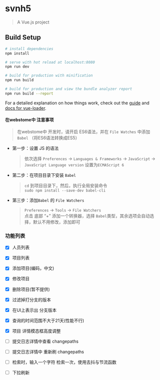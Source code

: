 # svnh5

> A Vue.js project

## Build Setup

``` bash
# install dependencies
npm install

# serve with hot reload at localhost:8080
npm run dev

# build for production with minification
npm run build

# build for production and view the bundle analyzer report
npm run build --report
```

For a detailed explanation on how things work, check out the [guide](http://vuejs-templates.github.io/webpack/) and [docs for vue-loader](http://vuejs.github.io/vue-loader).

#### 在webstome中 注意事项
> 在webstome中 开发时，请开启 ES6语法，并在 `File Watches` 中添加 `Babel`  （将ES6语法转换成ES5）  
- 第一步：设置 JS 的语法  
  > 依次选择  `Preferences` -> `Languages & Frameworks`  -> `JavaScript` -> `JavaScript Language version` 设置为`ECMAScript 6`

- 第二步：在项目目录下安装 `Babel` 
  >  `cd` 到项目目录下，然后，执行全局安装命令   
  >   `sudo npm install --save-dev babel-cli`
  
- 第三步：添加`Babel` 的 `File Watchers`
  >  `Preferences` -> `Tools`  -> `File Watchers`    
  >   点击 底部 “+” 添加一个转换器，选择 `Babel`类型，其余选项会自动选择，默认不用修改，添加即可






### 功能列表
- [x] 人员列表
- [x] 项目列表
- [x] 添加项目(编码，中文)
- [x] 修改项目
- [x] 删除项目(暂不提供)
- [x] 过滤掉打分支的版本
- [x] 在UI上表示出 分支版本
- [x] 查询的时间范围不大于21天(性能不行)
- [x] 项目 详情模态框高度调整
- [ ] 提交日志详情中查看 changepaths
- [ ] 提交日志详情中 重新刷 changepaths
- [ ] 检索时，输入一个字符 检索一次，使用去抖与节流函数
- [ ] 下拉刷新


